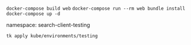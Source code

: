 `docker-compose build web`
`docker-compose run --rm web bundle install`
`docker-compose up -d`

namespace: search-client-testing

`tk apply kube/environments/testing`
